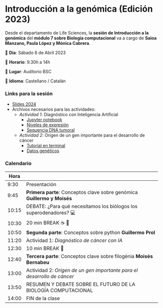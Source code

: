 # Introducción a la genómica (Edición 2023)

Desde el departamento de Life Sciences, la **sesión de Introducción a la genómica** del **módulo 7 sobre Biología computacional** va a cargo de **Saioa Manzano, Paula López y Mónica Cabrera**.

:pushpin: **Día**: Sábado 6 de Abril 2023

:pushpin: **Horario**: 9.30h a 14h 

:pushpin: **Lugar**: Auditorio BSC

:pushpin: **Idioma**: Castellano / Catalán


### Links para la sesión

 - [Slides 2024](link_here)
 - Archivos necesarios para las actividades:
    - *Actividad 1*: Diagnóstico con Inteligencia Artificial
      - [Jupyter notebook](Actividad1_Diagnostico.ipynb)
      - [Niveles de expresión](data/breast_cancer_data.csv)
      - [Sequencia DNA tumoral](data/breast_cancer_classification.csv)
    - *Actividad 2*: Origen de un gen importante para el desarrollo de cáncer
      - [Tutorial en terminal](README_filogenia.md)
      - [Datos genéticos](data/brca.fa)
      
### Calendario

| Hora  |                                                                            |
|-------|----------------------------------------------------------------------------|
| 9:30  | Presentación                                                               |
| 9:45  | **Primera parte**: Conceptos clave sobre genómica **Guillermo y Moisés**   |
| 10:15 | DEBATE: ¿Para qué necesitamos los biólogos los superodenadores? :computer: |
| 10:30 | 20 min BREAK :coffee: :croissant:                                          |
| 10:50 | **Segunda parte**: Conceptos sobre python **Guillermo Prol**               |
| 11:20 | Actividad 1: *Diagnóstico de cáncer con IA*                                |
| 12:30 | 10 min BREAK :toilet:                                                      |
| 12:40 | **Tercera parte**: Conceptos clave sobre filogénia **Moisès Bernabeu**     |
| 13:00 | Actividad 2: *Origen de un gen importante para el desarrollo de cáncer*    |
| 13:50 | RESUMEN Y DEBATE SOBRE EL FUTURO DE LA BIOLOGÍA COMPUTACIONAL              |
| 14:00 | FIN de la clase                                                            |

